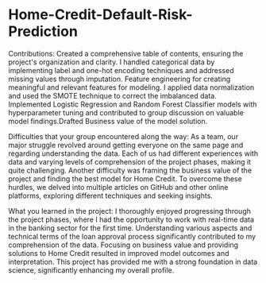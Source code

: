 # Home-Credit-Default-Risk-Prediction

Contributions:
Created a comprehensive table of contents, ensuring the project's organization and clarity. I handled categorical data by implementing label and one-hot encoding techniques and addressed missing values through imputation. Feature engineering for creating meaningful and relevant features for modeling. I applied data normalization and used the SMOTE technique to correct the imbalanced data. Implemented Logistic Regression and Random Forest Classifier models with hyperparameter tuning and contributed to group discussion on valuable model findings.Drafted Business value of the model solution.

Difficulties that your group encountered along the way:
As a team, our major struggle revolved around getting everyone on the same page and regarding understanding the data. Each of us had different experiences with data and varying levels of comprehension of the project phases, making it quite challenging. Another difficulty was framing the business value of the project and finding the best model for Home Credit. To overcome these hurdles, we delved into multiple articles on GitHub and other online platforms, exploring different techniques and seeking insights.

What you learned in the project:
I thoroughly enjoyed progressing through the project phases, where I had the opportunity to work with real-time data in the banking sector for the first time. Understanding various aspects and technical terms of the loan approval process significantly contributed to my comprehension of the data. Focusing on business value and providing solutions to Home Credit resulted in improved model outcomes and interpretation. This project has provided me with a strong foundation in data science, significantly  enhancing my overall profile.
